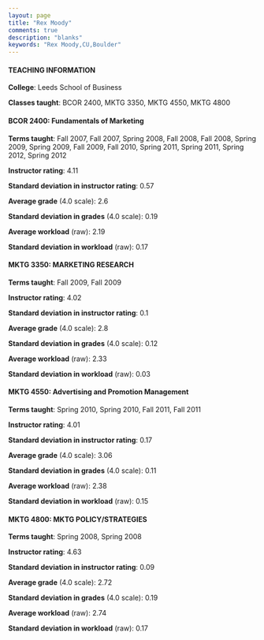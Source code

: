 ```yaml
---
layout: page
title: "Rex Moody" 
comments: true
description: "blanks"
keywords: "Rex Moody,CU,Boulder"
---
```

<head>
<script src="https://ajax.googleapis.com/ajax/libs/jquery/2.1.3/jquery.min.js"></script>
<script src="https://dl.dropboxusercontent.com/s/pc42nxpaw1ea4o9/highcharts.js?dl=0"></script>
<!-- <script src="../assets/js/highcharts.js"></script> -->
<style type="text/css">@font-face {
	font-family: "Bebas Neue";
	src: url(https://www.filehosting.org/file/details/544349/BebasNeue Regular.otf) format("opentype");
	}
	h1.Bebas { 
		font-family: "Bebas Neue", Verdana, Tahoma;
	}
</style>
</head>
	   
#### TEACHING INFORMATION

**College**: Leeds School of Business

**Classes taught**: BCOR 2400, MKTG 3350, MKTG 4550, MKTG 4800

#### BCOR 2400: Fundamentals of Marketing

**Terms taught**: Fall 2007, Fall 2007, Spring 2008, Fall 2008, Fall 2008, Spring 2009, Spring 2009, Fall 2009, Fall 2010, Spring 2011, Spring 2011, Spring 2012, Spring 2012

**Instructor rating**: 4.11

**Standard deviation in instructor rating**: 0.57

**Average grade** (4.0 scale): 2.6

**Standard deviation in grades** (4.0 scale): 0.19

**Average workload** (raw): 2.19

**Standard deviation in workload** (raw): 0.17

#### MKTG 3350: MARKETING RESEARCH

**Terms taught**: Fall 2009, Fall 2009

**Instructor rating**: 4.02

**Standard deviation in instructor rating**: 0.1

**Average grade** (4.0 scale): 2.8

**Standard deviation in grades** (4.0 scale): 0.12

**Average workload** (raw): 2.33

**Standard deviation in workload** (raw): 0.03

#### MKTG 4550: Advertising and Promotion Management

**Terms taught**: Spring 2010, Spring 2010, Fall 2011, Fall 2011

**Instructor rating**: 4.01

**Standard deviation in instructor rating**: 0.17

**Average grade** (4.0 scale): 3.06

**Standard deviation in grades** (4.0 scale): 0.11

**Average workload** (raw): 2.38

**Standard deviation in workload** (raw): 0.15

#### MKTG 4800: MKTG POLICY/STRATEGIES

**Terms taught**: Spring 2008, Spring 2008

**Instructor rating**: 4.63

**Standard deviation in instructor rating**: 0.09

**Average grade** (4.0 scale): 2.72

**Standard deviation in grades** (4.0 scale): 0.19

**Average workload** (raw): 2.74

**Standard deviation in workload** (raw): 0.17

